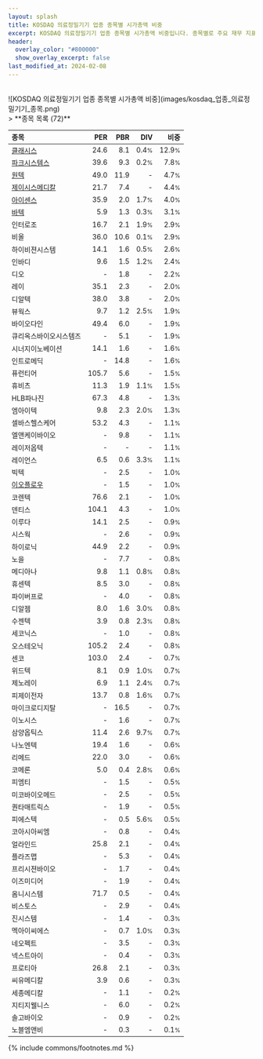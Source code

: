 ```yaml
---
layout: splash
title: KOSDAQ 의료정밀기기 업종 종목별 시가총액 비중
excerpt: KOSDAQ 의료정밀기기 업종 종목별 시가총액 비중입니다. 종목별로 주요 재무 지표를 함께 표시합니다.
header:
  overlay_color: "#800000"
  show_overlay_excerpt: false
last_modified_at: 2024-02-08
---
```

<br>
![KOSDAQ 의료정밀기기 업종 종목별 시가총액 비중](images/kosdaq_업종_의료정밀기기_종목.png)
<br>
> **종목 목록 (72)**<a id="list"></a>

| **종목** | **PER** | **PBR** | **DIV** | **비중** |
| :------- | ------: | ------: | ------: | -------: |
| [클래시스](/214150/) | 24.6 | 8.1 | 0.4<small>%</small> | 12.9<small>%</small> |
| [파크시스템스](/140860/) | 39.6 | 9.3 | 0.2<small>%</small> | 7.8<small>%</small> |
| [원텍](/336570/) | 49.0 | 11.9 | - | 4.7<small>%</small> |
| [제이시스메디칼](/287410/) | 21.7 | 7.4 | - | 4.4<small>%</small> |
| [아이센스](/099190/) | 35.9 | 2.0 | 1.7<small>%</small> | 4.0<small>%</small> |
| [바텍](/043150/) | 5.9 | 1.3 | 0.3<small>%</small> | 3.1<small>%</small> |
| 인터로조 | 16.7 | 2.1 | 1.9<small>%</small> | 2.9<small>%</small> |
| 비올 | 36.0 | 10.6 | 0.1<small>%</small> | 2.9<small>%</small> |
| 하이비젼시스템 | 14.1 | 1.6 | 0.5<small>%</small> | 2.6<small>%</small> |
| 인바디 | 9.6 | 1.5 | 1.2<small>%</small> | 2.4<small>%</small> |
| 디오 | - | 1.8 | - | 2.2<small>%</small> |
| 레이 | 35.1 | 2.3 | - | 2.0<small>%</small> |
| 디알텍 | 38.0 | 3.8 | - | 2.0<small>%</small> |
| 뷰웍스 | 9.7 | 1.2 | 2.5<small>%</small> | 1.9<small>%</small> |
| 바이오다인 | 49.4 | 6.0 | - | 1.9<small>%</small> |
| 큐리옥스바이오시스템즈 | - | 5.1 | - | 1.9<small>%</small> |
| 시너지이노베이션 | 14.1 | 1.6 | - | 1.6<small>%</small> |
| 인트로메딕 | - | 14.8 | - | 1.6<small>%</small> |
| 퓨런티어 | 105.7 | 5.6 | - | 1.5<small>%</small> |
| 휴비츠 | 11.3 | 1.9 | 1.1<small>%</small> | 1.5<small>%</small> |
| HLB파나진 | 67.3 | 4.8 | - | 1.3<small>%</small> |
| 엠아이텍 | 9.8 | 2.3 | 2.0<small>%</small> | 1.3<small>%</small> |
| 셀바스헬스케어 | 53.2 | 4.3 | - | 1.1<small>%</small> |
| 엘앤케이바이오 | - | 9.8 | - | 1.1<small>%</small> |
| 레이저옵텍 | - | - | - | 1.1<small>%</small> |
| 레이언스 | 6.5 | 0.6 | 3.3<small>%</small> | 1.1<small>%</small> |
| 빅텍 | - | 2.5 | - | 1.0<small>%</small> |
| [이오플로우](/294090/) | - | 1.5 | - | 1.0<small>%</small> |
| 코렌텍 | 76.6 | 2.1 | - | 1.0<small>%</small> |
| 덴티스 | 104.1 | 4.3 | - | 1.0<small>%</small> |
| 이루다 | 14.1 | 2.5 | - | 0.9<small>%</small> |
| 시스웍 | - | 2.6 | - | 0.9<small>%</small> |
| 하이로닉 | 44.9 | 2.2 | - | 0.9<small>%</small> |
| 노을 | - | 7.7 | - | 0.8<small>%</small> |
| 메디아나 | 9.8 | 1.1 | 0.8<small>%</small> | 0.8<small>%</small> |
| 휴센텍 | 8.5 | 3.0 | - | 0.8<small>%</small> |
| 파이버프로 | - | 4.0 | - | 0.8<small>%</small> |
| 디알젬 | 8.0 | 1.6 | 3.0<small>%</small> | 0.8<small>%</small> |
| 수젠텍 | 3.9 | 0.8 | 2.3<small>%</small> | 0.8<small>%</small> |
| 세코닉스 | - | 1.0 | - | 0.8<small>%</small> |
| 오스테오닉 | 105.2 | 2.4 | - | 0.8<small>%</small> |
| 센코 | 103.0 | 2.4 | - | 0.7<small>%</small> |
| 위드텍 | 8.1 | 0.9 | 1.0<small>%</small> | 0.7<small>%</small> |
| 제노레이 | 6.9 | 1.1 | 2.4<small>%</small> | 0.7<small>%</small> |
| 피제이전자 | 13.7 | 0.8 | 1.6<small>%</small> | 0.7<small>%</small> |
| 마이크로디지탈 | - | 16.5 | - | 0.7<small>%</small> |
| 이노시스 | - | 1.6 | - | 0.7<small>%</small> |
| 삼양옵틱스 | 11.4 | 2.6 | 9.7<small>%</small> | 0.7<small>%</small> |
| 나노엔텍 | 19.4 | 1.6 | - | 0.6<small>%</small> |
| 리메드 | 22.0 | 3.0 | - | 0.6<small>%</small> |
| 코메론 | 5.0 | 0.4 | 2.8<small>%</small> | 0.6<small>%</small> |
| 피엠티 | - | 1.5 | - | 0.5<small>%</small> |
| 미코바이오메드 | - | 2.5 | - | 0.5<small>%</small> |
| 퀀타매트릭스 | - | 1.9 | - | 0.5<small>%</small> |
| 피에스텍 | - | 0.5 | 5.6<small>%</small> | 0.5<small>%</small> |
| 코아시아씨엠 | - | 0.8 | - | 0.4<small>%</small> |
| 얼라인드 | 25.8 | 2.1 | - | 0.4<small>%</small> |
| 플라즈맵 | - | 5.3 | - | 0.4<small>%</small> |
| 프리시젼바이오 | - | 1.7 | - | 0.4<small>%</small> |
| 이즈미디어 | - | 1.9 | - | 0.4<small>%</small> |
| 옴니시스템 | 71.7 | 0.5 | - | 0.4<small>%</small> |
| 비스토스 | - | 2.9 | - | 0.4<small>%</small> |
| 진시스템 | - | 1.4 | - | 0.3<small>%</small> |
| 멕아이씨에스 | - | 0.7 | 1.0<small>%</small> | 0.3<small>%</small> |
| 네오펙트 | - | 3.5 | - | 0.3<small>%</small> |
| 넥스트아이 | - | 0.4 | - | 0.3<small>%</small> |
| 프로티아 | 26.8 | 2.1 | - | 0.3<small>%</small> |
| 씨유메디칼 | 3.9 | 0.6 | - | 0.3<small>%</small> |
| 세종메디칼 | - | 1.1 | - | 0.2<small>%</small> |
| 지티지웰니스 | - | 6.0 | - | 0.2<small>%</small> |
| 솔고바이오 | - | 0.9 | - | 0.2<small>%</small> |
| 노블엠앤비 | - | 0.3 | - | 0.1<small>%</small> |

{% include commons/footnotes.md %}